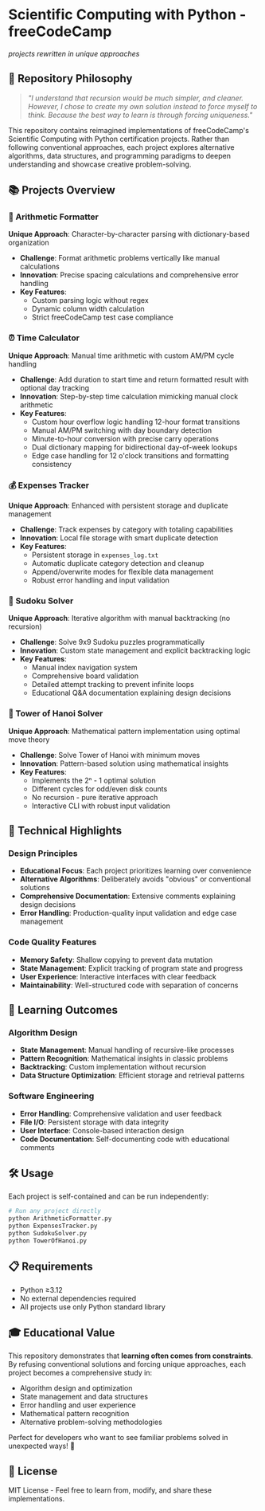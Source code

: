 # Scientific Computing with Python - freeCodeCamp
*projects rewritten in unique approaches*

## 🎯 Repository Philosophy

> *"I understand that recursion would be much simpler, and cleaner. However, I chose to create my own solution instead to force myself to think. Because the best way to learn is through forcing uniqueness."*

This repository contains reimagined implementations of freeCodeCamp's Scientific Computing with Python certification projects. Rather than following conventional approaches, each project explores alternative algorithms, data structures, and programming paradigms to deepen understanding and showcase creative problem-solving.

## 📚 Projects Overview

### 🧮 Arithmetic Formatter
**Unique Approach**: Character-by-character parsing with dictionary-based organization
- **Challenge**: Format arithmetic problems vertically like manual calculations
- **Innovation**: Precise spacing calculations and comprehensive error handling
- **Key Features**: 
  - Custom parsing logic without regex
  - Dynamic column width calculation
  - Strict freeCodeCamp test case compliance

### ⏰ Time Calculator
**Unique Approach**: Manual time arithmetic with custom AM/PM cycle handling
- **Challenge**: Add duration to start time and return formatted result with optional day tracking
- **Innovation**: Step-by-step time calculation mimicking manual clock arithmetic
- **Key Features**:
  - Custom hour overflow logic handling 12-hour format transitions
  - Manual AM/PM switching with day boundary detection  
  - Minute-to-hour conversion with precise carry operations
  - Dual dictionary mapping for bidirectional day-of-week lookups
  - Edge case handling for 12 o'clock transitions and formatting consistency

### 💰 Expenses Tracker
**Unique Approach**: Enhanced with persistent storage and duplicate management
- **Challenge**: Track expenses by category with totaling capabilities  
- **Innovation**: Local file storage with smart duplicate detection
- **Key Features**:
  - Persistent storage in `expenses_log.txt`
  - Automatic duplicate category detection and cleanup
  - Append/overwrite modes for flexible data management
  - Robust error handling and input validation

### 🧩 Sudoku Solver  
**Unique Approach**: Iterative algorithm with manual backtracking (no recursion)
- **Challenge**: Solve 9x9 Sudoku puzzles programmatically
- **Innovation**: Custom state management and explicit backtracking logic
- **Key Features**:
  - Manual index navigation system
  - Comprehensive board validation
  - Detailed attempt tracking to prevent infinite loops
  - Educational Q&A documentation explaining design decisions

### 🗼 Tower of Hanoi Solver
**Unique Approach**: Mathematical pattern implementation using optimal move theory
- **Challenge**: Solve Tower of Hanoi with minimum moves
- **Innovation**: Pattern-based solution using mathematical insights
- **Key Features**:
  - Implements the 2ⁿ - 1 optimal solution
  - Different cycles for odd/even disk counts
  - No recursion - pure iterative approach
  - Interactive CLI with robust input validation

## 🚀 Technical Highlights

### Design Principles
- **Educational Focus**: Each project prioritizes learning over convenience
- **Alternative Algorithms**: Deliberately avoids "obvious" or conventional solutions
- **Comprehensive Documentation**: Extensive comments explaining design decisions
- **Error Handling**: Production-quality input validation and edge case management

### Code Quality Features
- **Memory Safety**: Shallow copying to prevent data mutation
- **State Management**: Explicit tracking of program state and progress
- **User Experience**: Interactive interfaces with clear feedback
- **Maintainability**: Well-structured code with separation of concerns

## 📖 Learning Outcomes

### Algorithm Design
- **State Management**: Manual handling of recursive-like processes
- **Pattern Recognition**: Mathematical insights in classic problems
- **Backtracking**: Custom implementation without recursion
- **Data Structure Optimization**: Efficient storage and retrieval patterns

### Software Engineering
- **Error Handling**: Comprehensive validation and user feedback
- **File I/O**: Persistent storage with data integrity
- **User Interface**: Console-based interaction design
- **Code Documentation**: Self-documenting code with educational comments

## 🛠️ Usage

Each project is self-contained and can be run independently:

```bash
# Run any project directly
python ArithmeticFormatter.py
python ExpensesTracker.py
python SudokuSolver.py
python TowerOfHanoi.py
```

## 📋 Requirements

- Python ≥3.12
- No external dependencies required
- All projects use only Python standard library

## 🎓 Educational Value

This repository demonstrates that **learning often comes from constraints**. By refusing conventional solutions and forcing unique approaches, each project becomes a comprehensive study in:

- Algorithm design and optimization
- State management and data structures  
- Error handling and user experience
- Mathematical pattern recognition
- Alternative problem-solving methodologies

Perfect for developers who want to see familiar problems solved in unexpected ways! 🌟

## 📄 License

MIT License - Feel free to learn from, modify, and share these implementations.